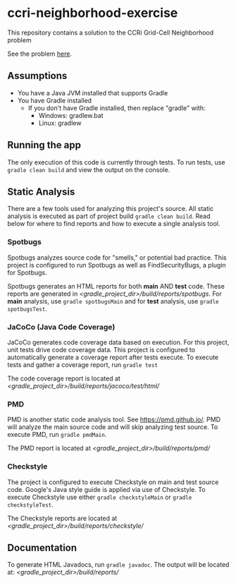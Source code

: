 # ccri-neighborhood-exercise
This repository contains a solution to the CCRi Grid-Cell Neighborhood problem

See the problem [here](Counting_grid-cell_neighborhoods.pdf).

## Assumptions
* You have a Java JVM installed that supports Gradle
* You have Gradle installed
  * If you don't have Gradle installed, then replace "gradle" with:  
    * Windows: gradlew.bat
    * Linux: gradlew

## Running the app
The only execution of this code is currently through tests. To run tests, use ```gradle clean build``` and view the 
output on the console.

## Static Analysis
There are a few tools used for analyzing this project's source. All static analysis is executed as part of project build
```gradle clean build```. Read below for where to find reports and how to execute a single analysis tool.

### Spotbugs
Spotbugs analyzes source code for "smells," or potential bad practice. This  project is configured to run Spotbugs as 
well as FindSecurityBugs, a plugin for Spotbugs.

Spotbugs generates an HTML reports for both **main** AND **test** code. These reports are generated in 
*<gradle_project_dir>/build/reports/spotbugs*. For **main** analysis, use ```gradle spotbugsMain``` and for **test** 
analysis, use ```gradle spotbugsTest```.

### JaCoCo (Java Code Coverage)
JaCoCo generates code coverage data based on execution. For this project, unit tests drive code coverage data. This 
project is configured to automatically generate a coverage report after tests execute. To execute tests and gather a
coverage report, run ```gradle test``` 

The code coverage report is located at *<gradle_project_dir>/build/reports/jacoco/test/html/*

### PMD 
PMD is another static code analysis tool. See https://pmd.github.io/. PMD will analyze the main source code and will 
skip analyzing test source. To execute PMD, run ```gradle pmdMain```.

The PMD report is located at *<gradle_project_dir>/build/reports/pmd/*

### Checkstyle
The project is configured to execute Checkstyle on main and test source code. Google's Java style guide is applied via 
use of Checkstyle. To execute Checkstyle use either ```gradle checkstyleMain``` or ```gradle checkstyleTest```.

The Checkstyle reports are located at *<gradle_project_dir>/build/reports/checkstyle/*

## Documentation
To generate HTML Javadocs, run ```gradle javadoc```. The output will be located at: 
*<gradle_project_dir>/build/reports/*